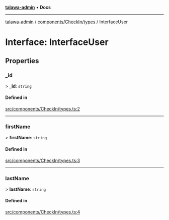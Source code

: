 [**talawa-admin**](../../../../README.md) • **Docs**

***

[talawa-admin](../../../../modules.md) / [components/CheckIn/types](../README.md) / InterfaceUser

# Interface: InterfaceUser

## Properties

### \_id

\> **\_id**: `string`

#### Defined in

[src/components/CheckIn/types.ts:2](https://github.com/PalisadoesFoundation/talawa-admin/blob/b465221425f3dcc638f77fbf5f1ccedb8e0dd082/src/components/CheckIn/types.ts#L2)

***

### firstName

\> **firstName**: `string`

#### Defined in

[src/components/CheckIn/types.ts:3](https://github.com/PalisadoesFoundation/talawa-admin/blob/b465221425f3dcc638f77fbf5f1ccedb8e0dd082/src/components/CheckIn/types.ts#L3)

***

### lastName

\> **lastName**: `string`

#### Defined in

[src/components/CheckIn/types.ts:4](https://github.com/PalisadoesFoundation/talawa-admin/blob/b465221425f3dcc638f77fbf5f1ccedb8e0dd082/src/components/CheckIn/types.ts#L4)

